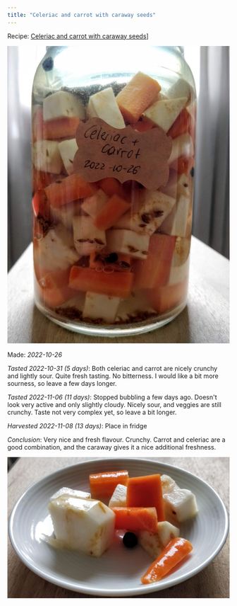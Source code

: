 ```yaml
---
title: "Celeriac and carrot with caraway seeds"
---
```


Recipe: [Celeriac and carrot with caraway seeds](projects/fermentation/Vegetable%20recipes.md#Celeriac%20and%20carrot%20with%20caraway%20seeds)]

![](projects/attachments/Celeria%20and%20carrot%2001.png)

Made: _2022-10-26_

_Tasted 2022-10-31 (5 days)_: Both celeriac and carrot are nicely crunchy and lightly sour. Quite fresh tasting. No bitterness. I would like a bit more sourness, so leave a few days longer.

_Tasted 2022-11-06 (11 days)_: Stopped bubbling a few days ago. Doesn't look very active and only slightly cloudy. Nicely sour, and veggies are still crunchy. Taste not very complex yet, so leave a bit longer. 

_Harvested 2022-11-08 (13 days)_: Place in fridge

_Conclusion_: Very nice and fresh flavour. Crunchy. Carrot and celeriac are a good combination, and the caraway gives it a nice additional freshness. 

![](projects/attachments/Celeriac%20and%20carrot%2002.png)